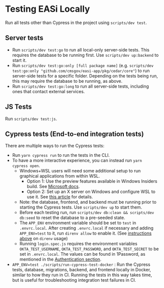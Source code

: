 # Testing EASi Locally

Run all tests other than Cypress in the project using `scripts/dev test`.

## Server tests

- Run `scripts/dev test:go` to run all local-only server-side tests. This requires the database to be running first. Use `scripts/dev up:backend` to start it.
- Run `scripts/dev test:go:only [full package name]` (e.g. `scripts/dev test:go:only "github.com/cmsgov/easi-app/pkg/cedar/core"`) to run server-side tests for a specific folder. Depending on the tests being run, this may require the database to be running, as above.
- Run `scripts/dev test:go:long` to run all server-side tests, including ones that contact external services.

## JS Tests

Run `scripts/dev test:js`.

## Cypress tests (End-to-end integration tests)

There are multiple ways to run the Cypress tests:

- Run `yarn cypress run` to run the tests in the CLI.
- To have a more interactive experience, you can instead run `yarn cypress open`.
  - Windows+WSL users will need some additional setup to run graphical applications from within WSL.
    - Option 1: Use the preview features available in Windows Insiders build. See [Microsoft docs](https://docs.microsoft.com/en-us/windows/wsl/tutorials/gui-apps).
    - Option 2: Set up an X server on Windows and configure WSL to use it. See [this article](https://wilcovanes.ch/articles/setting-up-the-cypress-gui-in-wsl2-ubuntu-for-windows-10/) for details.
  - Note: the database, frontend, and backend must be running prior to starting the Cypress tests. Use `scripts/dev up` to start them.
  - Before each testing run, run `scripts/dev db:clean && scripts/dev db:seed` to reset the database to a pre-seeded state.
  - The `APP_ENV` environment variable should be set to `test` in `.envrc.local`. After creating `.envrc.local` if necessary and adding `APP_ENV=test` to it, run `direnv allow` to enable it. (See [instructions above](#direnv) on `direnv` usage)
  - Running `login.spec.js` requires the environment variables `OKTA_TEST_USERNAME`, `OKTA_TEST_PASSWORD`, and `OKTA_TEST_SECRET` to be set in `.envrc.local`. The values can be found in 1Password, as mentioned in the [Authentication section](#authentication).
- `APP_ENV=test ./scripts/run-cypress-test-docker` : Run the Cypress tests,
  database, migrations, backend, and frontend locally in Docker, similar to how
  they run in CI. Running the tests in this way takes time, but is useful
  for troubleshooting integration test failures in CI.
